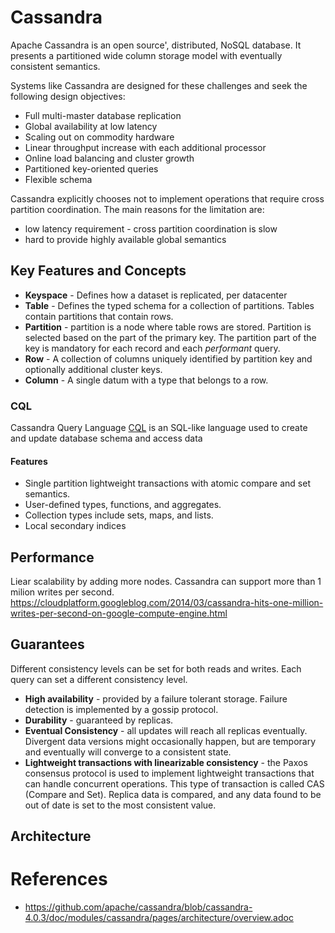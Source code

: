
# Cassandra
<!-- give 1 sentence overview -->
Apache Cassandra is an open source', distributed, NoSQL database. It presents a partitioned wide column storage model with eventually consistent semantics.

<!-- More detail -->
Systems like Cassandra are designed for these challenges and seek the following design objectives:

- Full multi-master database replication
- Global availability at low latency
- Scaling out on commodity hardware
- Linear throughput increase with each additional processor
- Online load balancing and cluster growth
- Partitioned key-oriented queries
- Flexible schema

Cassandra explicitly chooses not to implement operations that require cross partition coordination. The main reasons for the limitation are:

- low latency requirement - cross partition coordination is slow
- hard to provide highly available global semantics

## Key Features and Concepts

- **Keyspace** - Defines how a dataset is replicated, per datacenter
- **Table** - Defines the typed schema for a collection of partitions. Tables contain partitions that contain rows.
- **Partition** - partition is a node where table rows are stored. Partition is selected based on the part of the primary key. The partition part of the key is mandatory for each record and each *performant* query.
- **Row** - A collection of columns uniquely identified by partition key and optionally additional cluster keys.
- **Column** - A single datum with a type that belongs to a row.

### CQL

Cassandra Query Language [CQL](https://github.com/apache/cassandra/blob/cassandra-4.0.3/doc/modules/cassandra/pages/architecture/cql/ddl.adoc) is an SQL-like language used to create and update database schema and access data

#### Features

- Single partition lightweight transactions with atomic compare and set semantics.
- User-defined types, functions, and aggregates.
- Collection types include sets, maps, and lists.
- Local secondary indices

## Performance
<!-- How many RPS are supported -->
Liear scalability by adding more nodes. Cassandra can support more than 1 milion writes per second. https://cloudplatform.googleblog.com/2014/03/cassandra-hits-one-million-writes-per-second-on-google-compute-engine.html

## Guarantees

Different consistency levels can be set for both reads and writes. Each query can set a different consistency level.

- **High availability** - provided by a failure tolerant storage. Failure detection is implemented by a gossip protocol.
- **Durability** - guaranteed by replicas.
- **Eventual Consistency** - all updates will reach all replicas eventually. Divergent data versions might occasionally happen, but are temporary and eventually will converge to a consistent state.
- **Lightweight transactions with linearizable consistency** - the Paxos consensus protocol is used to implement lightweight transactions that can handle concurrent operations. This type of transaction is called CAS (Compare and Set). Replica data is compared, and any data found to be out of date is set to the most consistent value.

## Architecture
<!-- What components it consists of -->

# References

- <https://github.com/apache/cassandra/blob/cassandra-4.0.3/doc/modules/cassandra/pages/architecture/overview.adoc>
